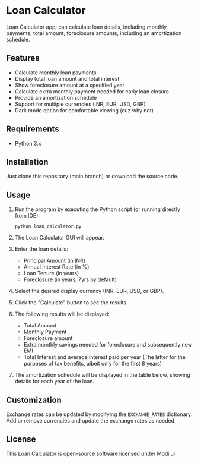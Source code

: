 # Loan Calculator

Loan Calculator app; can calculate loan details, including monthly payments, total amount, foreclosure amounts, including an amortization schedule.

## Features

- Calculate monthly loan payments
- Display total loan amount and total interest
- Show foreclosure amount at a specified year
- Calculate extra monthly payment needed for early loan closure
- Provide an amortization schedule
- Support for multiple currencies (INR, EUR, USD, GBP)
- Dark mode option for comfortable viewing (cuz why not)

## Requirements

- Python 3.x

## Installation

Just clone this repository (main branch) or download the source code.

## Usage

1. Run the program by executing the Python script (or running directly from IDE):

   ```
   python loan_calculator.py
   ```

2. The Loan Calculator GUI will appear.

3. Enter the loan details:
   - Principal Amount (in INR)
   - Annual Interest Rate (in %)
   - Loan Tenure (in years)
   - Foreclosure (in years, 7yrs by default)

4. Select the desired display currency (INR, EUR, USD, or GBP).

5. Click the "Calculate" button to see the results.

6. The following results will be displayed:
   - Total Amount
   - Monthly Payment
   - Foreclosure amount
   - Extra monthly savings needed for foreclosure and subsequently new EMI
   - Total Interest and average interest paid per year (The latter for the purposes of tax benefits, albeit only for the first 8 years)

7. The amortization schedule will be displayed in the table below, showing details for each year of the loan.


## Customization

Exchange rates can be updated by modifying the `EXCHANGE_RATES` dictionary. Add or remove currencies and update the exchange rates as needed.

## License

This Loan Calculator is open-source software licensed under Modi Ji

